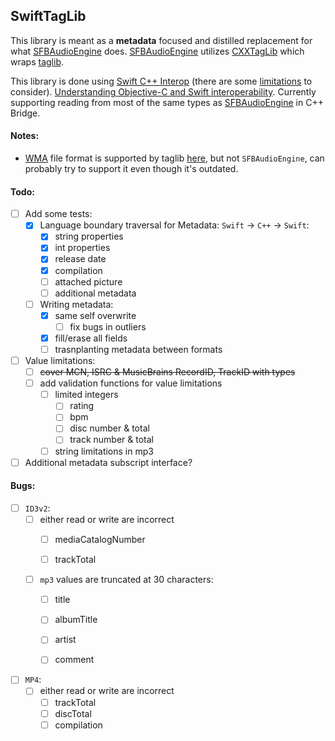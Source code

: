 
## SwiftTagLib

This library is meant as a **metadata** focused and distilled replacement for what [SFBAudioEngine](https://github.com/sbooth/SFBAudioEngine/) does. 
[SFBAudioEngine](https://github.com/sbooth/SFBAudioEngine/) utilizes [CXXTagLib](https://github.com/sbooth/CXXTagLib/) which wraps [taglib](https://github.com/taglib/taglib).

This library is done using [Swift C++ Interop](https://www.swift.org/documentation/cxx-interop/) (there are some [limitations](https://www.swift.org/documentation/cxx-interop/status/) to consider).
[Understanding Objective-C and Swift interoperability](https://rderik.com/blog/understanding-objective-c-and-swift-interoperability/). 
Currently supporting reading from most of the same types as [SFBAudioEngine](https://github.com/sbooth/SFBAudioEngine/) in C++ Bridge.



#### Notes:

- [WMA](https://en.wikipedia.org/wiki/Advanced_Systems_Format) file format is supported by taglib [here](https://taglib.org/api/namespaceTagLib_1_1ASF.html#details), but not `SFBAudioEngine`, can probably try to support it even though it's outdated.

#### Todo:

- [ ] Add some tests:
  - [x] Language boundary traversal for Metadata: `Swift` -> `C++` -> `Swift`:
    - [x] string properties
    - [x] int properties
    - [x] release date
    - [x] compilation
    - [ ] attached picture
    - [ ] additional metadata
  - [ ] Writing metadata:
    - [x] same self overwrite
      - [ ] fix bugs in outliers
    - [x] fill/erase all fields
    - [ ] trasnplanting metadata between formats
- [ ] Value limitations:
  - [ ] ~~cover MCN, ISRC & MusicBrains RecordID, TrackID with types~~
  - [ ] add validation functions for value limitations
    - [ ] limited integers
      - [ ] rating
      - [ ] bpm
      - [ ] disc number & total
      - [ ] track number & total

    - [ ] string limitations in mp3
- [ ] Additional metadata subscript interface?

#### Bugs:

- [ ] `ID3v2`:
  - [ ] either read or write are incorrect
    - [ ] mediaCatalogNumber

    - [ ] trackTotal

  - [ ] `mp3` values are truncated at 30 characters:
    - [ ] title

    - [ ] albumTitle

    - [ ] artist

    - [ ] comment

- [ ] `MP4`:
  - [ ] either read or write are incorrect
    - [ ] trackTotal
    - [ ] discTotal
    - [ ] compilation
